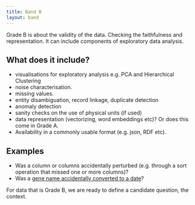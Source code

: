 ```yaml
---
title: Band B
layout: band
---
```


Grade B is about the validity of the data. Checking the faithfulness and representation. It can include components of exploratory data analysis.

## What does it include?

* visualisations for exploratory analysis e.g. PCA and Hierarchical Clustering
* noise characterisation.
* missing values.
* entity disambiguation, record linkage, duplicate detection
* anomaly detection
* sanity checks on the use of physical units (if used)
* data representation (vectorizing, word embeddings etc)? Or does this come in Grade A. 
* Availability in a commonly usable format (e.g. json, RDF etc).

## Examples

* Was a column or columns accidentally perturbed (e.g. through a sort operation that missed one or more columns)?
* Was a [gene name accidentally converted to a date](http://bmcbioinformatics.biomedcentral.com/articles/10.1186/1471-2105-5-80)?


For data that is Grade B, we are ready to define a candidate question, the context.
